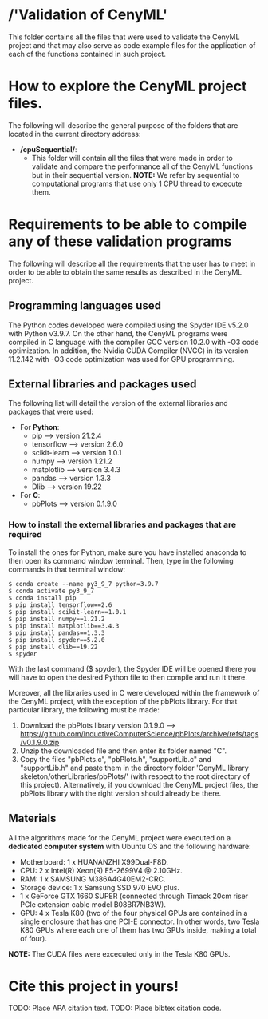 # /'Validation of CenyML'
This folder contains all the files that were used to validate the CenyML project and that may also serve as code example files for the application of each of the functions contained in such project.

# How to explore the CenyML project files.
The following will describe the general purpose of the folders that are located in the current directory address:

- **/cpuSequential/**:
    - This folder will contain all the files that were made in order to validate and compare the performance all of the CenyML functions but in their sequential version.
**NOTE:** We refer by sequential to computational programs that use only 1 CPU thread to excecute them.

# Requirements to be able to compile any of these validation programs
The following will describe all the requirements that the user has to meet in order to be able to obtain the same results as described in the CenyML project.

## Programming languages used
The Python codes developed were compiled using the Spyder IDE v5.2.0 with Python v3.9.7. On the other hand, the CenyML programs were compiled in C language with the compiler GCC version 10.2.0 with -O3 code optimization. In addition, the Nvidia CUDA Compiler (NVCC) in its version 11.2.142 with -O3 code optimization was used for GPU programming.

## External libraries and packages used
The following list will detail the version of the external libraries and packages that were used:
- For **Python**:
    - pip --> version 21.2.4
    - tensorflow --> version 2.6.0
    - scikit-learn --> version 1.0.1
    - numpy --> version 1.21.2
    - matplotlib --> version 3.4.3
    - pandas --> version 1.3.3
    - Dlib --> version 19.22
- For **C**:
    - pbPlots --> version 0.1.9.0

### How to install the external libraries and packages that are required
To install the ones for Python, make sure you have installed anaconda to then open its command window terminal. Then, type in the following commands in that terminal window:
```console
$ conda create --name py3_9_7 python=3.9.7
$ conda activate py3_9_7
$ conda install pip
$ pip install tensorflow==2.6
$ pip install scikit-learn==1.0.1
$ pip install numpy==1.21.2
$ pip install matplotlib==3.4.3
$ pip install pandas==1.3.3
$ pip install spyder==5.2.0
$ pip install dlib==19.22
$ spyder
``` 
With the last command ($ spyder), the Spyder IDE will be opened there you will have to open the desired Python file to then compile and run it there.

Moreover, all the libraries used in C were developed within the framework of the CenyML project, with the exception of the pbPlots library. For that particular library, the following must be made:

1. Download the pbPlots library version 0.1.9.0 --> https://github.com/InductiveComputerScience/pbPlots/archive/refs/tags/v0.1.9.0.zip
2. Unzip the downloaded file and then enter its folder named "C".
3. Copy the files "pbPlots.c", "pbPlots.h", "supportLib.c" and "supportLib.h" and paste them in the directory folder 'CenyML library skeleton/otherLibraries/pbPlots/' (with respect to the root directory of this project). Alternatively, if you download the CenyML project files, the pbPlots library with the right version should already be there.

## Materials
All the algorithms made for the CenyML project were executed on a **dedicated computer system** with Ubuntu OS and the following hardware:

- Motherboard: 1 x HUANANZHI X99Dual-F8D.
- CPU: 2 x Intel(R) Xeon(R) E5-2699V4 @ 2.10GHz.
- RAM: 1 x SAMSUNG M386A4G40EM2-CRC.
- Storage device: 1 x Samsung SSD 970 EVO plus.
- 1 x GeForce GTX 1660 SUPER (connected through Timack 20cm riser PCIe extension cable model B08BR7NB3W).
- GPU: 4 x Tesla K80 (two of the four physical GPUs are contained in a single enclosure that has one PCI-E connector. In other words, two Tesla K80 GPUs where each one of them has two GPUs inside, making a total of four).

**NOTE:** The CUDA files were excecuted only in the Tesla K80 GPUs.

# Cite this project in yours!
TODO: Place APA citation text.
TODO: Place bibtex citation code.
